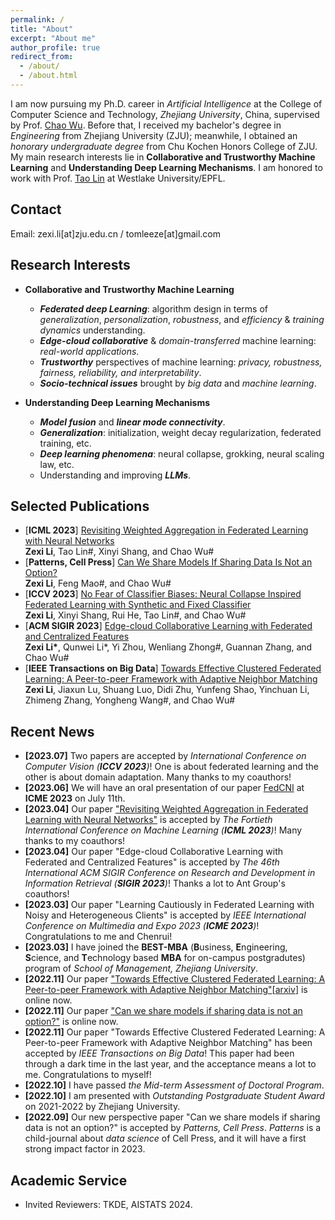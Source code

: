 ```yaml
---
permalink: /
title: "About"
excerpt: "About me"
author_profile: true
redirect_from: 
  - /about/
  - /about.html
---
```


I am now pursuing my Ph.D. career in *Artificial Intelligence* at the College of Computer Science and Technology, *Zhejiang University*, China, supervised by Prof. [Chao Wu](https://wuchaozju.github.io/). Before that, I received my bachelor's degree in *Engineering* from Zhejiang University (ZJU); meanwhile, I obtained an *honorary undergraduate degree* from Chu Kochen Honors College of ZJU. My main research interests lie in **Collaborative and Trustworthy Machine Learning** and **Understanding Deep Learning Mechanisms**. I am honored to work with Prof. [Tao Lin](https://lins-lab.github.io/) at Westlake University/EPFL.

## Contact
Email: zexi.li\[at\]zju.edu.cn / tomleeze\[at\]gmail.com

## Research Interests
* **Collaborative and Trustworthy Machine Learning**
  * *__Federated deep Learning__*: algorithm design in terms of *generalization*, *personalization*, *robustness*, and *efficiency* & *training dynamics* understanding.
  * *__Edge-cloud collaborative__* & *domain-transferred* machine learning: *real-world applications*.
  * *__Trustworthy__* perspectives of machine learning: *privacy, robustness, fairness, reliability, and interpretability*.
  * *__Socio-technical issues__* brought by *big data* and *machine learning*.

* **Understanding Deep Learning Mechanisms**
  * *__Model fusion__* and *__linear mode connectivity__*.
  * *__Generalization__*: initialization, weight decay regularization, federated training, etc.
  * *__Deep learning phenomena__*: neural collapse, grokking, neural scaling law, etc.
  * Understanding and improving *__LLMs__*.

## Selected Publications
- [**ICML 2023**] [Revisiting Weighted Aggregation in Federated Learning with Neural Networks](https://proceedings.mlr.press/v202/li23s.html)  
  **Zexi Li**, Tao Lin\#, Xinyi Shang, and Chao Wu\#  
- [**Patterns, Cell Press**] [Can We Share Models If Sharing Data Is Not an Option?](https://www.cell.com/patterns/fulltext/S2666-3899(22)00228-8#%20)  
  **Zexi Li**, Feng Mao\#, and Chao Wu\#
- [**ICCV 2023**] [No Fear of Classifier Biases: Neural Collapse Inspired Federated Learning with Synthetic and Fixed Classifier](https://arxiv.org/abs/2303.10058)  
  **Zexi Li**, Xinyi Shang, Rui He, Tao Lin\#, and Chao Wu\#  
- [**ACM SIGIR 2023**] [Edge-cloud Collaborative Learning with Federated and Centralized Features](https://dl.acm.org/doi/abs/10.1145/3539618.3591976)  
  **Zexi Li\***, Qunwei Li\*, Yi Zhou, Wenliang Zhong\#, Guannan Zhang, and Chao Wu\#  
- [**IEEE Transactions on Big Data**] [Towards Effective Clustered Federated Learning: A Peer-to-peer Framework with Adaptive Neighbor Matching](https://arxiv.org/pdf/2203.12285.pdf)  
  **Zexi Li**, Jiaxun Lu, Shuang Luo, Didi Zhu, Yunfeng Shao, Yinchuan Li, Zhimeng Zhang, Yongheng Wang\#, and Chao Wu\#  

## Recent News
* **\[2023.07\]** Two papers are accepted by _International Conference on Computer Vision (**ICCV 2023**)_! One is about federated learning and the other is about domain adaptation. Many thanks to my coauthors!
* **\[2023.06\]** We will have an oral presentation of our paper [FedCNI](https://arxiv.org/abs/2304.02892) at **ICME 2023** on July 11th.
* **\[2023.04\]** Our paper ["Revisiting Weighted Aggregation in Federated Learning with Neural Networks"](https://arxiv.org/abs/2302.10911) is accepted by _The Fortieth International Conference on Machine Learning (**ICML 2023**)_! Many thanks to my coauthors!
* **\[2023.04\]** Our paper "Edge-cloud Collaborative Learning with Federated and Centralized Features" is accepted by _The 46th International ACM SIGIR Conference on Research and Development in Information Retrieval (**SIGIR 2023**)_! Thanks a lot to Ant Group's coauthors!
* **\[2023.03\]** Our paper "Learning Cautiously in Federated Learning with Noisy and Heterogeneous Clients" is accepted by _IEEE International Conference on Multimedia and Expo 2023 (**ICME 2023**)_! Congratulations to me and Chenrui!
* **\[2023.03\]** I have joined the **BEST-MBA** (**B**usiness, **E**ngineering, **S**cience, and **T**echnology based **MBA** for on-campus postgradutes) program of _School of Management, Zhejiang University_.
* **\[2022.11\]** Our paper ["Towards Effective Clustered Federated Learning: A Peer-to-peer Framework with Adaptive Neighbor Matching"](https://www.computer.org/csdl/journal/bd/5555/01/09954190/1Inoq0EldXG)\[[arxiv](https://arxiv.org/pdf/2203.12285.pdf)\] is online now.
* **\[2022.11\]** Our paper ["Can we share models if sharing data is not an option?"](https://www.cell.com/patterns/fulltext/S2666-3899(22)00228-8#%20) is online now.
* **\[2022.11\]** Our paper "Towards Effective Clustered Federated Learning: A Peer-to-peer Framework with Adaptive Neighbor Matching" has been accepted by _IEEE Transactions on Big Data_! This paper had been through a dark time in the last year, and the acceptance means a lot to me. Congratulations to myself!
* **\[2022.10\]** I have passed *the Mid-term Assessment of Doctoral Program*.
* **\[2022.10\]** I am presented with *Outstanding Postgraduate Student Award* on 2021-2022 by Zhejiang University.
* **\[2022.09\]** Our new perspective paper "Can we share models if sharing data is not an option?" is accepted by _Patterns, Cell Press_. _Patterns_ is a child-journal about _data science_ of Cell Press, and it will have a first strong impact factor in 2023.

## Academic Service
* Invited Reviewers: TKDE, AISTATS 2024.

<!-- Help for Review: ICLR2023, KDD2023, NeurIPS2022, AAAI2022. -->
